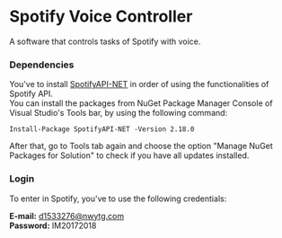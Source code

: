 # Spotify Voice Controller

A software that controls tasks of Spotify with voice.

### Dependencies

You've to install [SpotifyAPI-NET](https://github.com/JohnnyCrazy/SpotifyAPI-NET) in order of using the functionalities of Spotify API.<br /> 
You can install the packages from NuGet Package Manager Console of Visual Studio's Tools bar, by using the following command:

```
Install-Package SpotifyAPI-NET -Version 2.18.0
```
After that, go to Tools tab again and choose  the option "Manage NuGet Packages for Solution" to check if you have all updates installed.

### Login

To enter in Spotify, you've to use the following credentials:

**E-mail:** d1533276@nwytg.com <br>
**Password:** IM20172018
